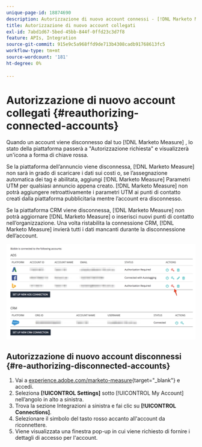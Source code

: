 ```yaml
---
unique-page-id: 18874690
description: Autorizzazione di nuovo account connessi - [!DNL Marketo Measure]
title: Autorizzazione di nuovo account collegati
exl-id: 7abd1d67-5bed-45bb-844f-0ffd23c3d7f8
feature: APIs, Integration
source-git-commit: 915e9c5a968ffd9de713b4308cadb91768613fc5
workflow-type: tm+mt
source-wordcount: '181'
ht-degree: 0%

---
```


# Autorizzazione di nuovo account collegati {#reauthorizing-connected-accounts}

Quando un account viene disconnesso dal tuo [!DNL Marketo Measure] , lo stato della piattaforma passerà a &quot;Autorizzazione richiesta&quot; e visualizzerà un&#39;icona a forma di chiave rossa.

Se la piattaforma dell’annuncio viene disconnessa, [!DNL Marketo Measure] non sarà in grado di scaricare i dati sui costi o, se l’assegnazione automatica dei tag è abilitata, aggiungi [!DNL Marketo Measure] Parametri UTM per qualsiasi annuncio appena creato. [!DNL Marketo Measure] non potrà aggiungere retroattivamente i parametri UTM ai punti di contatto creati dalla piattaforma pubblicitaria mentre l’account era disconnesso.

Se la piattaforma CRM viene disconnessa, [!DNL Marketo Measure] non potrà aggiornare [!DNL Marketo Measure] o inserisci nuovi punti di contatto nell’organizzazione. Una volta ristabilita la connessione CRM, [!DNL Marketo Measure] invierà tutti i dati mancanti durante la disconnessione dell’account.

![](assets/1-1.png)

## Autorizzazione di nuovo account disconnessi {#re-authorizing-disconnected-accounts}

1. Vai a [experience.adobe.com/marketo-measure](https://experience.adobe.com/marketo-measure){target="_blank"} e accedi.
1. Seleziona **[!UICONTROL Settings]** sotto [!UICONTROL My Account] nell’angolo in alto a sinistra.
1. Trova la sezione Integrazioni a sinistra e fai clic su **[!UICONTROL Connections]**.
1. Selezionare il simbolo del tasto rosso accanto all&#39;account da riconnettere.
1. Viene visualizzata una finestra pop-up in cui viene richiesto di fornire i dettagli di accesso per l&#39;account.
